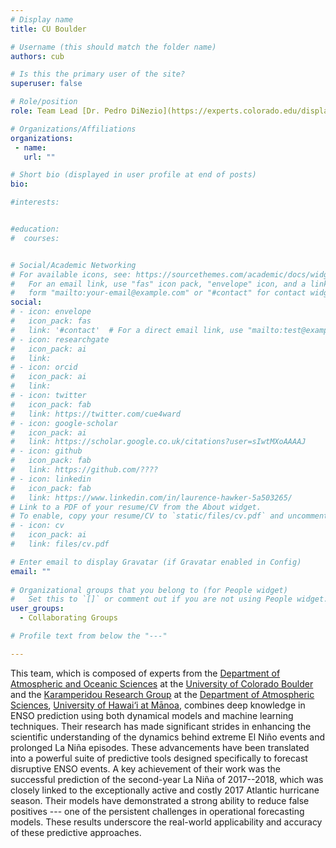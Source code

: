 ```yaml
---
# Display name
title: CU Boulder

# Username (this should match the folder name)
authors: cub

# Is this the primary user of the site?
superuser: false

# Role/position 
role: Team Lead [Dr. Pedro DiNezio](https://experts.colorado.edu/display/fisid_166739)

# Organizations/Affiliations
organizations:
 - name: 
   url: "" 

# Short bio (displayed in user profile at end of posts)
bio: 

#interests:


#education:
#  courses:


# Social/Academic Networking
# For available icons, see: https://sourcethemes.com/academic/docs/widgets/#icons
#   For an email link, use "fas" icon pack, "envelope" icon, and a link in the
#   form "mailto:your-email@example.com" or "#contact" for contact widget.
social:
# - icon: envelope
#   icon_pack: fas
#   link: '#contact'  # For a direct email link, use "mailto:test@example.org".
# - icon: researchgate
#   icon_pack: ai
#   link: 
# - icon: orcid
#   icon_pack: ai
#   link: 
# - icon: twitter
#   icon_pack: fab
#   link: https://twitter.com/cue4ward
# - icon: google-scholar
#   icon_pack: ai
#   link: https://scholar.google.co.uk/citations?user=sIwtMXoAAAAJ
# - icon: github
#   icon_pack: fab
#   link: https://github.com/????
# - icon: linkedin
#   icon_pack: fab
#   link: https://www.linkedin.com/in/laurence-hawker-5a503265/
# Link to a PDF of your resume/CV from the About widget.
# To enable, copy your resume/CV to `static/files/cv.pdf` and uncomment the lines below.  
# - icon: cv
#   icon_pack: ai
#   link: files/cv.pdf

# Enter email to display Gravatar (if Gravatar enabled in Config)
email: ""
  
# Organizational groups that you belong to (for People widget)
#   Set this to `[]` or comment out if you are not using People widget.  
user_groups: 
  - Collaborating Groups

# Profile text from below the "---"

---
```

This team, which is composed of experts from the 
[Department of Atmospheric and Oceanic Sciences](https://www.colorado.edu/atoc/)
at the [University of Colorado Boulder](https://www.colorado.edu/) and the 
[Karamperidou Research Group](https://www2.hawaii.edu/~ckaramp/) at the 
[Department of Atmospheric Sciences](https://www.soest.hawaii.edu/atmo/), [University of Hawai‘i at Mānoa](https://manoa.hawaii.edu/), 
combines deep knowledge in ENSO prediction using both dynamical models and machine 
learning techniques. Their research has made significant strides in enhancing the 
scientific understanding of the dynamics behind extreme El Niño events and prolonged 
La Niña episodes. These advancements have been translated into a powerful suite of 
predictive tools designed specifically to forecast disruptive ENSO events.  A key 
achievement of their work was the successful prediction of the second-year La Niña 
of 2017--2018, which was closely linked to the exceptionally active and costly 2017 
Atlantic hurricane season. Their models have demonstrated a strong ability to reduce 
false positives --- one of the persistent challenges in operational forecasting models. 
These results underscore the real-world applicability and accuracy of these predictive 
approaches.




